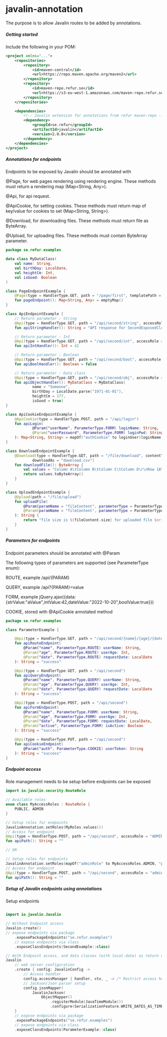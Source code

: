 # javalin-annotation

The purpose is to allow Javalin routes to be added by annotations.

##### Getting started
Include the following in your POM:
```xml
<project xmlns="...">
    <repositories>
        <repository>
            <id>maven-central</id>
            <url>https://repo.maven.apache.org/maven2</url>
        </repository>
        <repository>
            <id>maven-repo.refur.se</id>
            <url>https://s3-eu-west-1.amazonaws.com/maven-repo.refur.se/release</url>
        </repository>
    </repositories>

    <dependencies>
        <!-- Javalin extension for annotations from refur maven-repo -->
        <dependency>
            <groupId>se.refur</groupId>
            <artifactId>javalin</artifactId>
            <version>2.0.0</version>
        </dependency>
    </dependencies>    
</project>
```

##### Annotations for endpoints
Endpoints to be exposed by Javalin should be annotated with

@Page, for web pages rendering using rendering engine. These methods must return a rendering map (Map<String, Any>).

@Api, for api request.

@ApiCookie, for setting cookies. These methods must return map of key/value for cookies to set (Map<String, String>).

@Download, for downloading files. These methods must return file as ByteArray.

@Upload, for uploading files. These methods must contain ByteArray parameter.

```kotlin
package se.refur.examples

data class MyDataClass(
    val name: String,
    val birthDay: LocalDate,
    val heightCm: Int,
    val isGood: Boolean
)

class PageEndpointExample {
    @Page(type = HandlerType.GET, path = "/page/first", templatePath = "example/first.ftl")
    fun pageEndpoint(): Map<String, Any> = emptyMap()
}

class ApiEndpointExample {
    // Return parameter : String
    @Api(type = HandlerType.GET, path = "/api/second/string", accessRole = "PUBLIC")
    fun apiStringHandler(): String = "API response for SecondExposedClass"

    // Return parameter : Int
    @Api(type = HandlerType.GET, path = "/api/second/int", accessRole = "PUBLIC")
    fun apiIntHandler(): Int = 42

    // Return parameter : Boolean
    @Api(type = HandlerType.GET, path = "/api/second/bool", accessRole = "PUBLIC")
    fun apiBoolHandler(): Boolean = false

    // Return parameter : Data class
    @Api(type = HandlerType.GET, path = "/api/second/obj", accessRole = "PUBLIC")
    fun apiObjectHandler(): MyDataClass = MyDataClass(
            name = "Someone",
            birthDay = LocalDate.parse("1971-01-01"),
            heightCm = 177,
            isGood = true)
}

class ApiCookieEndpointExample {
    @ApiCookie(type = HandlerType.POST, path = "/api/login")
    fun apiLogin(
            @Param("userName", ParameterType.FORM) loginName: String,
            @Param("userPassword", ParameterType.FORM) loginPwd: String
    ): Map<String, String> = mapOf("authCookie" to loginUser(loginName, loginPwd))    
}

class DownloadEndpointExample {
    @Download(type = HandlerType.GET, path = "/file/download", contentType = ContentType.TEXT_CSV,
            downloadAs = "download.csv")
    fun downloadFile(): ByteArray {
        val values = "Column A\tColumn B\tColumn C\tColumn D\r\nRow 1A\tRow 1B\tRow 1C\tRow 1D"
        return values.toByteArray()
    }   
}

class UploadEndpointExample {
    @Upload(path = "/file/upload")
    fun uploadFile(
        @Param(paramName = "fileContent", parameterType = ParameterType.FILE) fileContent: ByteArray,
        @Param(paramName = "fileContent", parameterType = ParameterType.FILE) originalFileName: String
    ): String {
        return "file size is ${fileContent.size} for uploaded file $originalFileName"
    }
}
```

##### Parameters for endpoints
Endpoint parameters should be annotated with @Param

The following types of parameters are supported (see ParameterType enum):

ROUTE, example /api/{PARAM}

QUERY, example /api?{PARAM}=value

FORM, example jQuery.ajax({data:{strValue:"aValue",intValue:42,dateValue:"2022-10-20",boolValue:true}})

COOKIE, stored with @ApiCookie annotated method

```kotlin
package se.refur.examples

class ParameterExample {

    @Api(type = HandlerType.GET, path = "/api/second/{name}/{age}/{date}")
    fun apiRouteEndpoint(
        @Param("name", ParameterType.ROUTE) userName: String,
        @Param("age", ParameterType.ROUTE) userAge: Int,
        @Param("date", ParameterType.ROUTE) requestDate: LocalDate
    ): String = "success"

    @Api(type = HandlerType.GET, path = "/api/second")
    fun apiQueryEndpoint(
        @Param("name", ParameterType.QUERY) userName: String,
        @Param("age", ParameterType.QUERY) userAge: Int,
        @Param("date", ParameterType.QUERY) requestDate: LocalDate
    ): String = "success"

    @Api(type = HandlerType.POST, path = "/api/second")
    fun apiFormEndpoint(
        @Param("name", ParameterType.FORM) userName: String,
        @Param("age", ParameterType.FORM) userAge: Int,
        @Param("date", ParameterType.FORM) requestDate: LocalDate,
        @Param("active", ParameterType.FORM) isActive: Boolean
    ): String = "success"

    @Api(type = HandlerType.PUT, path = "/api/second")
    fun apiCookieEndpoint(
        @Param("auth", ParameterType.COOKIE) userToken: String
    ): String = "success"
}
```

##### Endpoint access
Role management needs to be setup before endpoints can be exposed
```kotlin
import io.javalin.security.RouteRole

// Available roles
enum class MyAccessRoles : RouteRole {
    PUBLIC, ADMIN
}

// Setup roles for endpoints
JavalinAnnotation.setRoles(MyRoles.values())
// Access for endpoint
@Api(type = HandlerType.POST, path = "/api/second", accessRole = "ADMIN")
fun apiPath(): String = ""

// OR

// Setup roles for endpoints
JavalinAnnotation.setRoles(mapOf("adminRole" to MyAccessRoles.ADMIN, "publicRole" to MyAccessRoles.PUBLIC))
// Access for endpoint
@Api(type = HandlerType.POST, path = "/api/second", accessRole = "adminRole")
fun apiPath(): String = ""
```

##### Setup of Javalin endpoints using annotations
Setup endpoints

```kotlin

import io.javalin.Javalin

// Without Endpoint access
Javalin.create()
// expose endpoints via package
    .exposePackageEndpoints("se.refur.examples")
    // expose endpoints via class
    .exposeClassEndpoints(SecondExample::class)

// With Endpoint access, and data classes (with local-date) as return objects
Javalin
    // web server configuration
    .create { config: JavalinConfig ->
        // Access handler
        config.accessManager { handler, ctx, _ -> /* Restrict access here */ handler.handle(ctx) }
        // Jackson/Json parser setup
        config.jsonMapper(
            JavalinJackson(
                ObjectMapper()
                    .registerModule(JavaTimeModule())
                    .configure(SerializationFeature.WRITE_DATES_AS_TIMESTAMPS, false)))
    }
    // expose endpoints via package
    .exposePackageEndpoints("se.refur.examples")
    // expose endpoints via class
    .exposeClassEndpoints(ParameterExample::class)

```